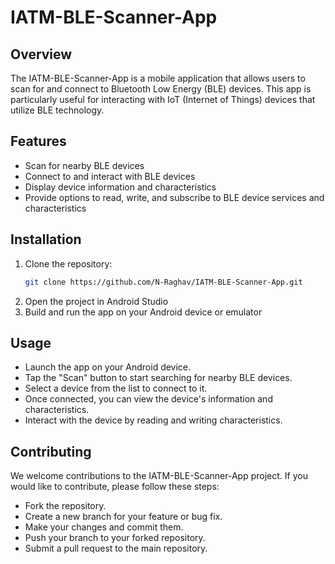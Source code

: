 # IATM-BLE-Scanner-App

## Overview

The IATM-BLE-Scanner-App is a mobile application that allows users to scan for and connect to Bluetooth Low Energy (BLE) devices. This app is particularly useful for interacting with IoT (Internet of Things) devices that utilize BLE technology.

## Features

- Scan for nearby BLE devices
- Connect to and interact with BLE devices
- Display device information and characteristics
- Provide options to read, write, and subscribe to BLE device services and characteristics

## Installation

1. Clone the repository:
   ```bash
   git clone https://github.com/N-Raghav/IATM-BLE-Scanner-App.git
3. Open the project in Android Studio
4. Build and run the app on your Android device or emulator

## Usage
- Launch the app on your Android device.
- Tap the "Scan" button to start searching for nearby BLE devices.
- Select a device from the list to connect to it.
- Once connected, you can view the device's information and characteristics.
- Interact with the device by reading and writing characteristics.

## Contributing
We welcome contributions to the IATM-BLE-Scanner-App project. If you would like to contribute, please follow these steps:

- Fork the repository.
- Create a new branch for your feature or bug fix.
- Make your changes and commit them.
- Push your branch to your forked repository.
- Submit a pull request to the main repository.
